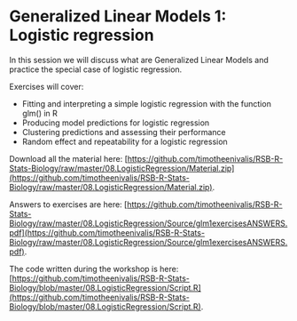 # Generalized Linear Models 1: Logistic regression

In this session we will discuss what are Generalized Linear Models and practice the special case of logistic regression. 

Exercises will cover:

* Fitting and interpreting a simple logistic regression with the function glm() in R
* Producing model predictions for logistic regression
* Clustering predictions and assessing their performance
* Random effect and repeatability for a logistic regression

Download all the material here: [https://github.com/timotheenivalis/RSB-R-Stats-Biology/raw/master/08.LogisticRegression/Material.zip](https://github.com/timotheenivalis/RSB-R-Stats-Biology/raw/master/08.LogisticRegression/Material.zip). 

Answers to exercises are here: [https://github.com/timotheenivalis/RSB-R-Stats-Biology/raw/master/08.LogisticRegression/Source/glm1exercisesANSWERS.pdf](https://github.com/timotheenivalis/RSB-R-Stats-Biology/raw/master/08.LogisticRegression/Source/glm1exercisesANSWERS.pdf). 

The code written during the workshop is here: [https://github.com/timotheenivalis/RSB-R-Stats-Biology/blob/master/08.LogisticRegression/Script.R](https://github.com/timotheenivalis/RSB-R-Stats-Biology/blob/master/08.LogisticRegression/Script.R). 



